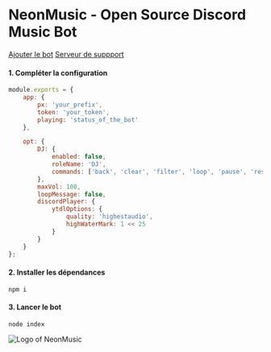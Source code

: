 # NeonMusic - Open Source Discord Music Bot 

[Ajouter le bot](https://discord.com/api/oauth2/authorize?client_id=909826264645373972&permissions=139887766865&scope=bot%20applications.command)
[Serveur de suppport](https://discord.gg/XVgXcfE9mb)

#### 1. Compléter la configuration
```js
module.exports = {
    app: {
        px: 'your_prefix',
        token: 'your_token',
        playing: 'status_of_the_bot'
    },

    opt: {
        DJ: {
            enabled: false,
            roleName: 'DJ',
            commands: ['back', 'clear', 'filter', 'loop', 'pause', 'resume', 'seek', 'shuffle', 'skip', 'stop', 'volume']
        },
        maxVol: 100,
        loopMessage: false,
        discordPlayer: {
            ytdlOptions: {
                quality: 'highestaudio',
                highWaterMark: 1 << 25
            }
        }
    }
};
```

#### 2. Installer les dépendances
`npm i`

#### 3. Lancer le bot
`node index`

![Logo of NeonMusic](https://cdn.discordapp.com/avatars/909826264645373972/64b6d989b85472a16323d7992b4da9f2.png)
